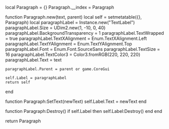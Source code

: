 
local Paragraph = {}
Paragraph.__index = Paragraph

function Paragraph.new(text, parent)
    local self = setmetatable({}, Paragraph)
    local paragraphLabel = Instance.new("TextLabel")
    paragraphLabel.Size = UDim2.new(1, -10, 0, 40)
    paragraphLabel.BackgroundTransparency = 1
    paragraphLabel.TextWrapped = true
    paragraphLabel.TextXAlignment = Enum.TextXAlignment.Left
    paragraphLabel.TextYAlignment = Enum.TextYAlignment.Top
    paragraphLabel.Font = Enum.Font.SourceSans
    paragraphLabel.TextSize = 16
    paragraphLabel.TextColor3 = Color3.fromRGB(220, 220, 220)
    paragraphLabel.Text = text

    paragraphLabel.Parent = parent or game.CoreGui

    self.Label = paragraphLabel
    return self
end

function Paragraph:SetText(newText)
    self.Label.Text = newText
end

function Paragraph:Destroy()
    if self.Label then
        self.Label:Destroy()
    end
end

return Paragraph
